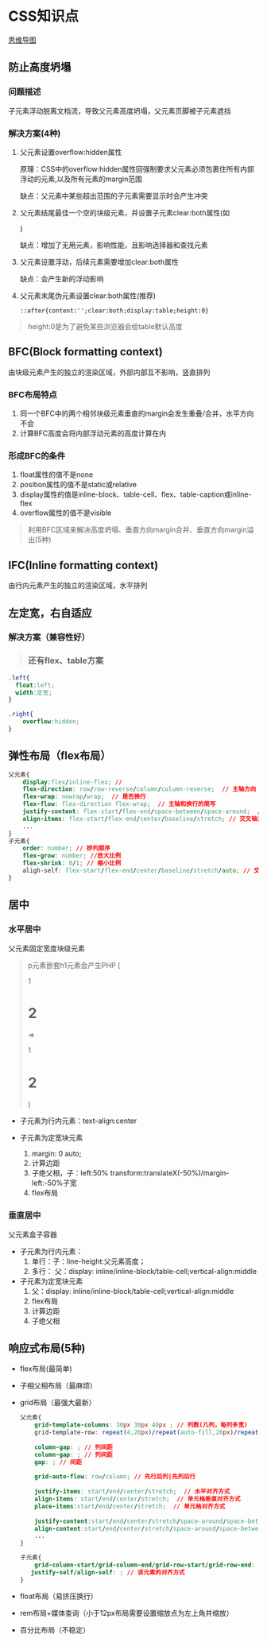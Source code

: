 # CSS知识点

[思维导图](https://gitmind.cn/app/docs/mgmvoyil)

## 防止高度坍塌

### 问题描述

子元素浮动脱离文档流，导致父元素高度坍塌，父元素页脚被子元素遮挡

### 解决方案(4种)

1. 父元素设置overflow:hidden属性

   原理：CSS中的overflow:hidden属性回强制要求父元素必须包裹住所有内部浮动的元素,以及所有元素的margin范围

   缺点：父元素中某些超出范围的子元素需要显示时会产生冲突

2. 父元素结尾最佳一个空的块级元素，并设置子元素clear:both属性(如<div style="clear:both"/>)

   缺点：增加了无用元素，影响性能，且影响选择器和查找元素

3. 父元素设置浮动，后续元素需要增加clear:both属性

   缺点：会产生新的浮动影响

4. 父元素末尾伪元素设置clear:both属性(推荐)

   `::after{content:'';clear:both;display:table;height:0}`

> height:0是为了避免某些浏览器会给table默认高度

## BFC(Block formatting context)

由块级元素产生的独立的渲染区域，外部内部互不影响，竖直排列

### BFC布局特点

1. 同一个BFC中的两个相邻块级元素垂直的margin会发生重叠/合并，水平方向不会
2. 计算BFC高度会将内部浮动元素的高度计算在内

### 形成BFC的条件

1. float属性的值不是none
2. position属性的值不是static或relative
3. display属性的值是inline-block、table-cell、flex、table-caption或inline-flex
4. overflow属性的值不是visible

> 利用BFC区域来解决高度坍塌、垂直方向margin合并、垂直方向margin溢出(5种)

## IFC(Inline formatting context)

由行内元素产生的独立的渲染区域，水平排列

## 左定宽，右自适应

### 解决方案（兼容性好）

> ### 还有flex、table方案

```css
.left{
  float:left;
  width:定宽;
}

.right{
    overflow:hidden;
}
```

## 弹性布局（flex布局）

```css
父元素{
    display:flex/inline-flex; //
    flex-direction: row/row-reverse/column/column-reverse;  // 主轴方向
    flex-wrap: nowrap/wrap;  // 是否换行
    flex-flow: flex-direction flex-wrap;  // 主轴和换行的简写
    justify-content: flex-start/flex-end/space-between/space-around;  // 主轴对齐方式
    align-items: flex-start/flex-end/center/baseline/stretch; // 交叉轴对齐方式(基线)
    ...
}
子元素{
    order: number; // 排列顺序
    flex-grow: number; //放大比例
    flex-shrink: 0/1; // 缩小比例
    aligh-self: flex-start/flex-end/center/baseline/stretch/auto; // 交叉轴对齐方式(基线)
}
```

## 居中

### 水平居中

父元素固定宽度块级元素

> p元素嵌套h1元素会产生PHP (<p>1<h1>2</h1></p> => <p />1<h1>2</h1><p />)

- 子元素为行内元素：text-align:center

  

- 子元素为定宽块元素

  1. margin: 0 auto;
  2. 计算边距
  3. 子绝父相，子：left:50% transform:translateX(-50%)/margin-left:-50%子宽
  4. flex布局

### 垂直居中

父元素盒子容器

- 子元素为行内元素：
  1. 单行：子：line-height:父元素高度；
  2. 多行： 父：display: inline/inline-block/table-cell;vertical-align:middle
- 子元素为定宽块元素
  1. 父：display: inline/inline-block/table-cell;vertical-align:middle
  2. flex布局
  3. 计算边距
  4. 子绝父相

## 响应式布局(5种)

- flex布局(最简单)

- 子相父相布局（最麻烦）

- grid布局（最强大最新）

  ```css
  父元素{
      grid-template-columns: 30px 30px 40px ; // 列数(几列，每列多宽)
      grid-template-row: repeat(4,20px)/repeat(auto-fill,20px)/repeat(3,1fr); // 行数(fr:等分，minmax()范围)
          
      column-gap: ; // 列间距
      column-gap: ; // 列间距
      gap: ; // 间距
      
      grid-auto-flow: row/column; // 先行后列|先列后行
      
      justify-items: start/end/center/stretch;  // 水平对齐方式
      align-items: start/end/center/stretch;  // 单元格垂直对齐方式
      place-items:start/end/center/stretch;  // 单元格对齐方式
      
      justify-content:start/end/center/stretch/space-around/space-between/space-evenly; // 整个区域对齐方式
      align-content:start/end/center/stretch/space-around/space-between/space-evenly;
      ...
  }
  
  子元素{
      grid-column-start/grid-column-end/grid-row-start/grid-row-end: ; // 指定该元素的具体位置(哪根网格线)
     justify-self/align-self: ; // 该元素的对齐方式
  }
  ```

  

- float布局（易挤压换行）

- rem布局+媒体查询（小于12px布局需要设置缩放点为左上角并缩放）

- 百分比布局（不稳定）



